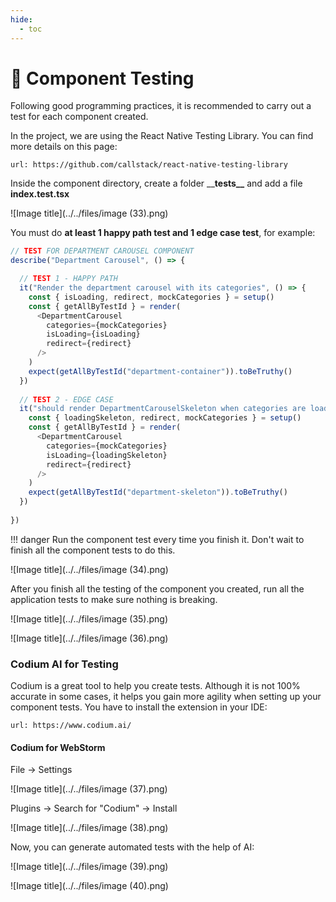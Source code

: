```yaml
---
hide:
  - toc
---
```


# 🧪 Component Testing

Following good programming practices, it is recommended to carry out a test for each component created.

In the project, we are using the React Native Testing Library. You can find more details on this page:

```embed
url: https://github.com/callstack/react-native-testing-library
```

Inside the component directory, create a folder \_\_**tests\_\_** and add a file **index.test.tsx**&#x20;

![Image title](../../files/image (33).png)

You must do **at least 1 happy path test and 1 edge case test**, for example:

```javascript
// TEST FOR DEPARTMENT CAROUSEL COMPONENT
describe("Department Carousel", () => {

  // TEST 1 - HAPPY PATH
  it("Render the department carousel with its categories", () => {
    const { isLoading, redirect, mockCategories } = setup()
    const { getAllByTestId } = render(
      <DepartmentCarousel
        categories={mockCategories}
        isLoading={isLoading}
        redirect={redirect}
      />
    )
    expect(getAllByTestId("department-container")).toBeTruthy()
  })
  
  // TEST 2 - EDGE CASE
  it("should render DepartmentCarouselSkeleton when categories are loading", () => {
    const { loadingSkeleton, redirect, mockCategories } = setup()
    const { getAllByTestId } = render(
      <DepartmentCarousel
        categories={mockCategories}
        isLoading={loadingSkeleton}
        redirect={redirect}
      />
    )
    expect(getAllByTestId("department-skeleton")).toBeTruthy()
  })
  
})
```

!!! danger
    Run the component test every time you finish it. Don't wait to finish all the component tests to do this.

![Image title](../../files/image (34).png)

After you finish all the testing of the component you created, run all the application tests to make sure nothing is breaking.

![Image title](../../files/image (35).png)

![Image title](../../files/image (36).png)

### Codium AI for Testing

Codium is a great tool to help you create tests. Although it is not 100% accurate in some cases, it helps you gain more agility when setting up your component tests. You have to install the extension in your IDE:

```embed
url: https://www.codium.ai/
```

#### Codium for WebStorm

File -> Settings

![Image title](../../files/image (37).png)

Plugins -> Search for "Codium" -> Install

![Image title](../../files/image (38).png)

Now, you can generate automated tests with the help of AI:

![Image title](../../files/image (39).png)

![Image title](../../files/image (40).png)

